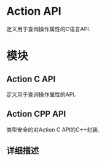# Action API

定义用于查询操作属性的C语言API.

# 模块


## Action C API   
定义用于查询操作属性的API.

## Action CPP API   
类型安全的对Action C API的C++封装.

详细描述
---
